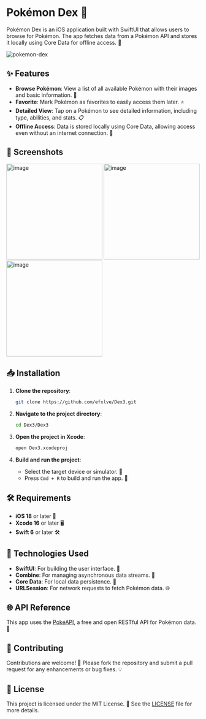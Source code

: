 # Pokémon Dex 🐾

Pokémon Dex is an iOS application built with SwiftUI that allows users to browse for Pokémon. 
The app fetches data from a Pokémon API and stores it locally using Core Data for offline access. 🌟

![pokemon-dex](https://github.com/user-attachments/assets/24cae6e5-29c1-455e-b9a7-09e9c3ee3397)

## ✨ Features

- **Browse Pokémon**: View a list of all available Pokémon with their images and basic information. 🐉
- **Favorite**: Mark Pokémon as favorites to easily access them later. ⭐
- **Detailed View**: Tap on a Pokémon to see detailed information, including type, abilities, and stats. 📋
- **Offline Access**: Data is stored locally using Core Data, allowing access even without an internet connection. 📡

## 📸 Screenshots

<img width="250" alt="image" src="https://github.com/user-attachments/assets/38b61442-a0d3-44a1-97cd-efd2b38d40f7">
<img width="250" alt="image" src="https://github.com/user-attachments/assets/22e9ee7c-41c5-4403-ba4d-37d6cc0dd5bb">
<img width="250" alt="image" src="https://github.com/user-attachments/assets/8e0bfe95-c914-4355-8d53-2e99c4f327d6">

## 📥 Installation

1. **Clone the repository**:

   ```bash
   git clone https://github.com/efxlve/Dex3.git
   ```

2. **Navigate to the project directory**:

   ```bash
   cd Dex3/Dex3
   ```

3. **Open the project in Xcode**:

   ```bash
   open Dex3.xcodeproj
   ```

4. **Build and run the project**:

   - Select the target device or simulator. 📱
   - Press `Cmd + R` to build and run the app. 🚀

## 🛠 Requirements

- **iOS 18** or later 📱
- **Xcode 16** or later 🖥️
- **Swift 6** or later 🛠️

## 🧰 Technologies Used

- **SwiftUI**: For building the user interface. 🎨
- **Combine**: For managing asynchronous data streams. 🔄
- **Core Data**: For local data persistence. 💾
- **URLSession**: For network requests to fetch Pokémon data. 🌐

## 🌐 API Reference

This app uses the [PokéAPI](https://pokeapi.co/), a free and open RESTful API for Pokémon data. 🎉

## 🤝 Contributing

Contributions are welcome! 👐 
Please fork the repository and submit a pull request for any enhancements or bug fixes. 💡

## 📜 License

This project is licensed under the MIT License. 📄 
See the [LICENSE](LICENSE) file for more details.
